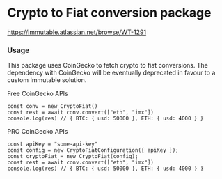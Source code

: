 # Crypto to Fiat conversion package

https://immutable.atlassian.net/browse/WT-1291

### Usage

This package uses CoinGecko to fetch crypto to fiat conversions. The dependency with CoinGecko will be eventually deprecated in favour to a custom Immutable solution.

Free CoinGecko APIs
```shell
const conv = new CryptoFiat() 
const rest = await conv.convert(["eth", "imx"])
console.log(res) // { BTC: { usd: 50000 }, ETH: { usd: 4000 } }
```

PRO CoinGecko APIs
```
const apiKey = "some-api-key"
const config = new CryptoFiatConfiguration({ apiKey });
const cryptoFiat = new CryptoFiat(config);
const rest = await conv.convert(["eth", "imx"])
console.log(res) // { BTC: { usd: 50000 }, ETH: { usd: 4000 } }
```
